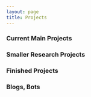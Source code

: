 ```yaml
---
layout: page
title: Projects
---
```


### Current Main Projects

### Smaller Research Projects

### Finished Projects

### Blogs, Bots
